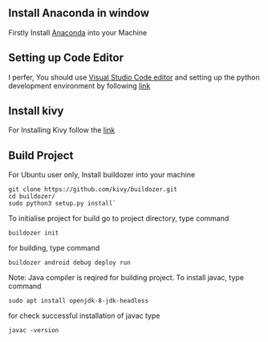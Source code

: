 ## Install Anaconda in window 
Firstly Install [Anaconda](https://docs.anaconda.com/anaconda/install/windows/) into your Machine

## Setting up Code Editor
I perfer, You should use [Visual Studio Code editor](https://code.visualstudio.com/docs/?dv=win32user) and setting up the python development environment by following [link](https://code.visualstudio.com/docs/python/python-tutorial)

## Install kivy
For Installing Kivy follow the [link](https://kivy.org/doc/stable/installation/installation-windows.html)

## Build Project
For Ubuntu user only, Install buildozer into your machine

 ```
 git clone https://github.com/kivy/buildozer.git
 cd buildozer/
 sudo python3 setup.py install`
```
To initialise project for build go to project directory, type command

```
buildozer init
```

for building, type command

```
buildozer android debug deploy run
```

Note: Java compiler is reqired for building project. To install javac, type command

```
sudo apt install openjdk-8-jdk-headless
```

for check successful installation of javac type

```
javac -version
```
